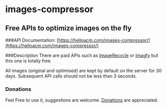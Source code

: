 # images-compressor
## Free APIs to optimize images on the fly

###API Documentation: 
[https://helloacm.com/images-compressor/](https://helloacm.com/images-compressor/)

###Description
There are paid APIs such as [ImageRecycle](https://helloacm.com/out/imagerecycle) or [Imagfy](https://app.imagify.io/) but this one is totally free.

All images (original and optimised) are kept by default on the server for 30 days.
Subsequent API calls should not be less than 3 seconds.

### Donations
Feel Free to use it, suggestions are welcome. [Donations](https://helloacm.com/out/paypal) are appreciated. 



